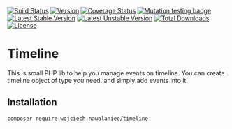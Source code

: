 [![Build Status](https://travis-ci.com/wnnawalaniec/Timeline.svg?branch=master)](https://travis-ci.com/wnnawalaniec/Timeline)
[![Version](http://poser.pugx.org/wojciech.nawalaniec/timeline/version)](https://packagist.org/packages/wojciech.nawalaniec/timeline)
[![Coverage Status](https://coveralls.io/repos/github/wnnawalaniec/Timeline/badge.svg?branch=master)](https://coveralls.io/github/wnnawalaniec/Timeline?branch=master)
[![Mutation testing badge](https://img.shields.io/endpoint?style=flat&url=https%3A%2F%2Fbadge-api.stryker-mutator.io%2Fgithub.com%2Fwnnawalaniec%2FTimeline%2Fmaster)](https://dashboard.stryker-mutator.io/reports/github.com/wnnawalaniec/Timeline/master)
[![Latest Stable Version](http://poser.pugx.org/wojciech.nawalaniec/timeline/v)](https://packagist.org/packages/wojciech.nawalaniec/timeline)
[![Latest Unstable Version](http://poser.pugx.org/wojciech.nawalaniec/timeline/v/unstable)](https://packagist.org/packages/wojciech.nawalaniec/timeline)
[![Total Downloads](http://poser.pugx.org/wojciech.nawalaniec/timeline/downloads)](https://packagist.org/packages/wojciech.nawalaniec/timeline)
[![License](http://poser.pugx.org/wojciech.nawalaniec/timeline/license)](https://packagist.org/packages/wojciech.nawalaniec/timeline)

# Timeline

This is small PHP lib to help you manage events on timeline.
You can create timeline object of type you need, and simply add
events into it.

## Installation

`composer require wojciech.nawalaniec/timeline`
